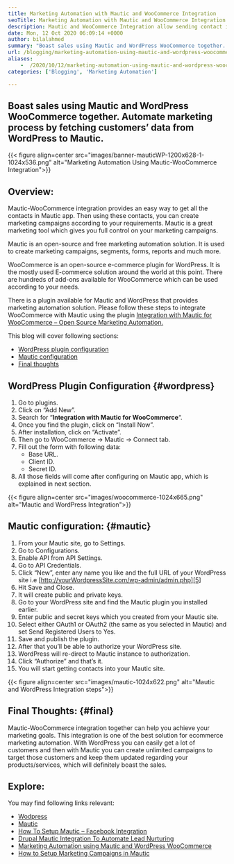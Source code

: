 ```yaml
---
title: Marketing Automation with Mautic and WooCommerce Integration
seoTitle: Marketing Automation with Mautic and WooCommerce Integration
description: Mautic and WooCommerce Integration allow sending contact information from WordPress sites to Mautic. That helps to market products through the Mautic app.
date: Mon, 12 Oct 2020 06:09:14 +0000
author: bilalahmed
summary: "Boast sales using Mautic and WordPress WooCommerce together. Automate marketing process by fetching customers' data from WordPress to Mautic."
url: /blogging/marketing-automation-using-mautic-and-wordpress-woocommerce/
aliases: 
    -  /2020/10/12/marketing-automation-using-mautic-and-wordpress-woocommerce/
categories: ['Blogging', 'Marketing Automation']

---
```

## Boast sales using Mautic and WordPress WooCommerce together. Automate marketing process by fetching customers’ data from WordPress to Mautic.

{{< figure align=center src="images/banner-mauticWP-1200x628-1-1024x536.png" alt="Marketing Automation Using Mautic-WooCommerce Integration">}}  

## Overview:

Mautic-WooCommerce integration provides an easy way to get all the contacts in Mautic app. Then using these contacts, you can create marketing campaigns according to your requirements. Mautic is a great marketing tool which gives you full control on your marketing campaigns.

Mautic is an open-source and free marketing automation solution. It is used to create marketing campaigns, segments, forms, reports and much more.

WooCommerce is an open-source e-commerce plugin for WordPress. It is the mostly used E-commerce solution around the world at this point. There are hundreds of add-ons available for WooCommerce which can be used according to your needs.

There is a plugin available for Mautic and WordPress that provides marketing automation solution. Please follow these steps to integrate WooCommerce with Mautic using the plugin [Integration with Mautic for WooCommerce – Open Source Marketing Automation.][1]

This blog will cover following sections:

  * [WordPress plugin configuration][2]
  * [Mautic configuration][3]
  * [Final thoughts][4]

## WordPress Plugin Configuration {#wordpress}

  1. Go to plugins.
  2. Click on “Add New”.
  3. Search for “**Integration with Mautic for WooCommerce**“.
  4. Once you find the plugin, click on “Install Now”.
  5. After installation, click on “Activate”.
  6. Then go to WooCommerce -> Mautic -> Connect tab.
  7. Fill out the form with following data:
      * Base URL.
      * Client ID.
      * Secret ID.
  8. All those fields will come after configuring on Mautic app, which is explained in next section.

{{< figure align=center src="images/woocommerce-1024x665.png" alt="Mautic and WordPress Integration">}}  

## Mautic configuration: {#mautic}

  1. From your Mautic site, go to Settings.
  2. Go to Configurations.
  3. Enable API from API Settings.
  4. Go to API Credentials.
  5. Click “New”, enter any name you like and the full URL of your WordPress site i.e [http://yourWordpressSite.com/wp-admin/admin.php][5]
  6. Hit Save and Close.
  7. It will create public and private keys.
  8. Go to your WordPress site and find the Mautic plugin you installed earlier.
  9. Enter public and secret keys which you created from your Mautic site.
 10. Select either OAuth1 or OAuth2 (the same as you selected in Mautic) and set Send Registered Users to Yes.
 11. Save and publish the plugin.
 12. After that you’ll be able to authorize your WordPress site.
 13. WordPress will re-direct to Mautic instance to authorization.
 14. Click “Authorize” and that’s it.
 15. You will start getting contacts into your Mautic site.

{{< figure align=center src="images/mautic-1024x622.png" alt="Mautic and WordPress Integration steps">}}  

## Final Thoughts: {#final}

Mautic-WooCommerce integration together can help you achieve your marketing goals. This integration is one of the best solution for ecommerce marketing automation. With WordPress you can easily get a lot of customers and then with Mautic you can create unlimited campaigns to target those customers and keep them updated regarding your products/services, which will definitely boast the sales.

## Explore:

You may find following links relevant:

  * [Wodpress][6]
  * [Mautic][7]
  * [How To Setup Mautic – Facebook Integration][8]
  * [Drupal Mautic Integration To Automate Lead Nurturing][9]
  * [Marketing Automation using Mautic and WordPress WooCommerce][10]
  * [How to Setup Marketing Campaigns in Mautic][11]

 [1]: https://href.li/?https://wordpress.org/plugins/enhanced-woocommerce-mautic-integration/
 [2]: #wordpress
 [3]: #mautic
 [4]: #final
 [5]: https://href.li/?http://yourWordpressSite.com/wp-admin/admin.php
 [6]: https://products.containerize.com/blogging/wordpress
 [7]: https://products.containerize.com/marketing-automation/mautic
 [8]: https://blog.containerize.com/2020/12/04/how-to-setup-mautic-facebook-integration/
 [9]: https://blog.containerize.com/2020/10/14/mautic-and-drupal-integration-to-automate-lead-nurturing/
 [10]: https://blog.containerize.com/2020/10/12/marketing-automation-using-mautic-and-wordpress-woocommerce/
 [11]: https://blog.containerize.com/2020/11/27/how-to-setup-marketing-campaigns-using-mautic-campaign-builder/